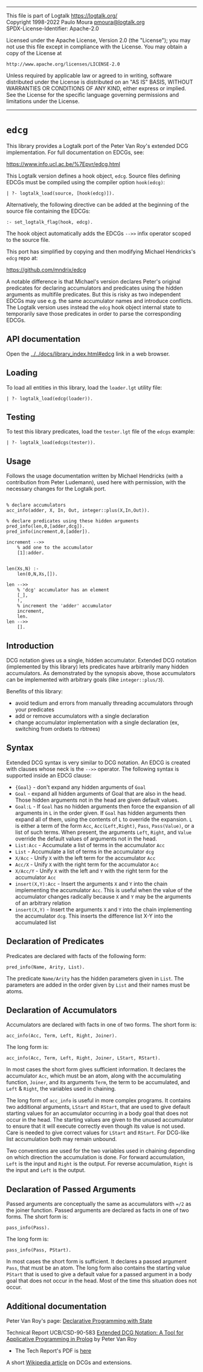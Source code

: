 ________________________________________________________________________

This file is part of Logtalk <https://logtalk.org/>  
Copyright 1998-2022 Paulo Moura <pmoura@logtalk.org>  
SPDX-License-Identifier: Apache-2.0

Licensed under the Apache License, Version 2.0 (the "License");
you may not use this file except in compliance with the License.
You may obtain a copy of the License at

    http://www.apache.org/licenses/LICENSE-2.0

Unless required by applicable law or agreed to in writing, software
distributed under the License is distributed on an "AS IS" BASIS,
WITHOUT WARRANTIES OR CONDITIONS OF ANY KIND, either express or implied.
See the License for the specific language governing permissions and
limitations under the License.
________________________________________________________________________


`edcg`
======

This library provides a Logtalk port of the Peter Van Roy's extended DCG
implementation. For full documentation on EDCGs, see:

https://www.info.ucl.ac.be/%7Epvr/edcg.html

This Logtalk version defines a hook object, `edcg`. Source files defining
EDCGs must be compiled using the compiler option `hook(edcg)`:

	| ?- logtalk_load(source, [hook(edcg)]).

Alternatively, the following directive can be added at the beginning of the
source file containing the EDCGs:

	:- set_logtalk_flag(hook, edcg).

The hook object automatically adds the EDCGs `-->>` infix operator scoped
to the source file.

This port has simplified by copying and then modifying Michael Hendricks's
`edcg` repo at:

https://github.com/mndrix/edcg

A notable difference is that Michael's version declares Peter's original
predicates for declaring accumulators and predicates using the hidden
arguments as multifile predicates. But this is risky as two independent
EDCGs may use e.g. the same accumulator names and introduce conflicts.
The Logtalk version uses instead the `edcg` hook object internal state
to temporarily save those predicates in order to parse the corresponding
EDCGs.


API documentation
-----------------

Open the [../../docs/library_index.html#edcg](../../docs/library_index.html#edcg)
link in a web browser.


Loading
-------

To load all entities in this library, load the `loader.lgt` utility file:

	| ?- logtalk_load(edcg(loader)).


Testing
-------

To test this library predicates, load the `tester.lgt` file of the `edcgs`
example:

	| ?- logtalk_load(edcgs(tester)).


Usage
-----

Follows the usage documentation written by Michael Hendricks (with a
contribution from Peter Ludemann), used here with permission, with the
necessary changes for the Logtalk port.

```logtalk

% declare accumulators
acc_info(adder, X, In, Out, integer::plus(X,In,Out)).

% declare predicates using these hidden arguments
pred_info(len,0,[adder,dcg]).
pred_info(increment,0,[adder]).

increment -->>
    % add one to the accumulator
    [1]:adder.


len(Xs,N) :-
    len(0,N,Xs,[]).

len -->>
    % 'dcg' accumulator has an element
    [_],
    !,
	% increment the 'adder' accumulator
    increment,
    len.
len -->>
    [].
```

Introduction
------------

DCG notation gives us a single, hidden accumulator.  Extended DCG notation (implemented by this library) lets predicates have arbitrarily many hidden accumulators. As demonstrated by the synopsis above, those accumulators can be implemented with arbitrary goals (like `integer::plus/3`).

Benefits of this library:

  * avoid tedium and errors from manually threading accumulators through your predicates
  * add or remove accumulators with a single declaration
  * change accumulator implementation with a single declaration (ex, switching from ordsets to rbtrees)

Syntax
------

Extended DCG syntax is very similar to DCG notation.  An EDCG is created with clauses whose neck is the `-->>` operator.  The following syntax is supported inside an EDCG clause:

  * `{Goal}` - don't expand any hidden arguments of `Goal`
  * `Goal` - expand all hidden arguments of Goal that are also in the head. Those hidden arguments not in the head are given default values.
  * `Goal:L` - If `Goal` has no hidden arguments then force the expansion of all arguments in `L` in the order given. If `Goal` has hidden arguments then expand all of them, using the contents of `L` to override the expansion. `L` is either a term of the form `Acc`, `Acc(Left,Right)`, `Pass`, `Pass(Value)`, or a list of such terms. When present, the arguments `Left`, `Right`, and `Value` override the default values of arguments not in the head.
  * `List:Acc` - Accumulate a list of terms in the accumulator `Acc`
  * `List` - Accumulate a list of terms in the accumulator `dcg`
  * `X/Acc` - Unify `X` with the left term for the accumulator `Acc`
  * `Acc/X` - Unify `X` with the right term for the accumulator `Acc`
  * `X/Acc/Y` - Unify `X` with the left and `Y` with the right term for the accumulator `Acc`
  * `insert(X,Y):Acc` - Insert the arguments `X` and `Y` into the chain implementing the accumulator `Acc`. This is useful when the value of the accumulator changes radically because `X` and `Y` may be the arguments of an arbitrary relation
  * `insert(X,Y)` - Insert the arguments `X` and `Y` into the chain implementing the accumulator `dcg`. This inserts the difference list X-Y into the accumulated list

Declaration of Predicates
-------------------------

Predicates are declared with facts of the following form:

```logtalk
pred_info(Name, Arity, List).
```

The predicate `Name/Arity` has the hidden parameters given in `List`. The parameters are added in the order given by `List` and their names must be atoms.

Declaration of Accumulators
---------------------------

Accumulators are declared with facts in one of two forms. The short form is:

```logtalk
acc_info(Acc, Term, Left, Right, Joiner).
```

The long form is:

```logtalk
acc_info(Acc, Term, Left, Right, Joiner, LStart, RStart).
```

In most cases the short form gives sufficient information. It declares the accumulator `Acc`, which must be an atom, along with the accumulating function, `Joiner`, and its arguments `Term`, the term to be accumulated, and `Left` & `Right`, the variables used in chaining.

The long form of `acc_info` is useful in more complex programs. It contains two additional arguments, `LStart` and `RStart`, that are used to give default starting values for an accumulator occurring in a body goal that does not occur in the head. The starting values are given to the unused accumulator to ensure that it will execute correctly even though its value is not used. Care is needed to give correct values for `LStart` and `RStart`. For DCG-like list accumulation both may remain unbound.

Two conventions are used for the two variables used in chaining depending on which direction the accumulation is done. For forward accumulation, `Left` is the input and `Right` is the output. For reverse accumulation, `Right` is the input and `Left` is the output.

Declaration of Passed Arguments
-------------------------------

Passed arguments are conceptually the same as accumulators with `=/2` as the joiner function.  Passed arguments are declared as facts in one of two forms. The short form is:

```logtalk
pass_info(Pass).
```

The long form is:

```logtalk
pass_info(Pass, PStart).
```

In most cases the short form is sufficient. It declares a passed argument `Pass`, that must be an atom. The long form also contains the starting value `PStart` that is used to give a default value for a passed argument in a body goal that does not occur in the head. Most of the time this situation does not occur.

Additional documentation
------------------------

Peter Van Roy's page: [Declarative Programming with State](https://www.info.ucl.ac.be/~pvr/edcg.html)

Technical Report UCB/CSD-90-583 [Extended DCG Notation: A Tool for Applicative Programming in Prolog](https://www2.eecs.berkeley.edu/Pubs/TechRpts/1990/5471.html) by Peter Van Roy

  * The Tech Report's PDF is [here](https://www2.eecs.berkeley.edu/Pubs/TechRpts/1990/CSD-90-583.pdf)

A short [Wikipedia article](https://en.wikipedia.org/wiki/Definite_clause_grammar#Extensions) on DCGs and extensions.
